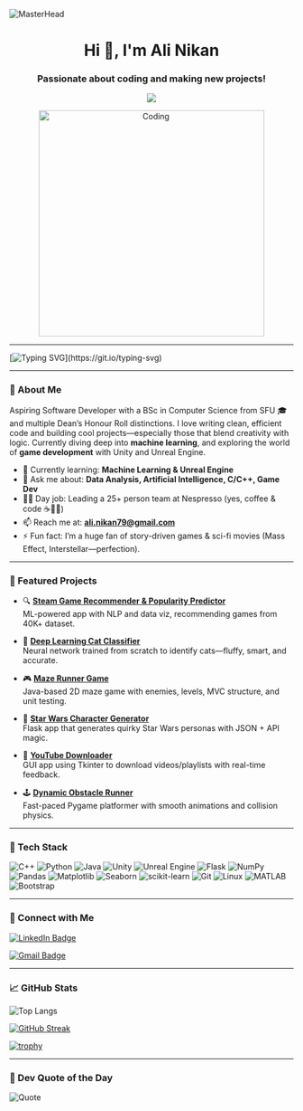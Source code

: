![MasterHead](https://user-images.githubusercontent.com/58959408/232639433-cb0aea21-66f0-4508-a771-85e2089c5a87.gif)

<h1 align="center">Hi 👋, I'm Ali Nikan</h1>
<h3 align="center">Passionate about coding and making new projects!</h3>

<!-- RETRO GAMER -->
<p align="center">
  <img src="https://readme-typing-svg.demolab.com?font=Press+Start+2P&duration=4500&pause=1200&color=FF69B4&center=true&vCenter=true&multiline=true&width=800&height=120&lines=>>+INSERT+COIN;>>+LOADING+ALI+NIKAN...;>>+INITIATE+PROJECT+MODE;>>+MISSION:+CODE+%7C+PLAY+%7C+REPEAT" />
</p>

<p align="center">
  <img alt="Coding" width="400" src="https://i.pinimg.com/originals/e4/26/70/e426702edf874b181aced1e2fa5c6cde.gif">
</p>

---

[![Typing SVG](https://readme-typing-svg.demolab.com?font=Fira+Code&duration=3000&pause=1000&color=9F79EE&center=true&vCenter=true&width=435&lines=Aspiring+Software+Developer;ML+Enthusiast+%7C+Gamer+at+Heart;Builder+of+Cool+Things!)](https://git.io/typing-svg)

---

### 🧠 About Me

Aspiring Software Developer with a BSc in Computer Science from SFU 🎓 and multiple Dean’s Honour Roll distinctions. I love writing clean, efficient code and building cool projects—especially those that blend creativity with logic. Currently diving deep into **machine learning**, and exploring the world of **game development** with Unity and Unreal Engine.

- 🌱 Currently learning: **Machine Learning & Unreal Engine**
- 💬 Ask me about: **Data Analysis, Artificial Intelligence, C/C++, Game Dev**
- 🧑‍💼 Day job: Leading a 25+ person team at Nespresso (yes, coffee & code ☕👨‍💻)
- 📫 Reach me at: **ali.nikan79@gmail.com**
- ⚡ Fun fact: I’m a huge fan of story-driven games & sci-fi movies (Mass Effect, Interstellar—perfection).

---

### 🚀 Featured Projects

- 🔍 **[Steam Game Recommender & Popularity Predictor](https://github.com/alinikan/GameRecommender.git)**  
  ML-powered app with NLP and data viz, recommending games from 40K+ dataset.

- 🧠 **[Deep Learning Cat Classifier](https://github.com/alinikan/Cat-Identifier.git)**  
  Neural network trained from scratch to identify cats—fluffy, smart, and accurate.

- 🎮 **[Maze Runner Game](https://github.com/alinikan/MazeRunner.git)**  
  Java-based 2D maze game with enemies, levels, MVC structure, and unit testing.

- 🌌 **[Star Wars Character Generator](https://github.com/alinikan/star-wars-character-generator.git)**  
  Flask app that generates quirky Star Wars personas with JSON + API magic.

- 🎥 **[YouTube Downloader](https://github.com/alinikan/YouTube-Downloader.git)**  
  GUI app using Tkinter to download videos/playlists with real-time feedback.

- 🕹️ **[Dynamic Obstacle Runner](https://github.com/alinikan/My-First-2D-Game.git)**  
  Fast-paced Pygame platformer with smooth animations and collision physics.

---

### 🧰 Tech Stack

![C++](https://img.shields.io/badge/C++-00599C?style=for-the-badge&logo=cplusplus&logoColor=white)
![Python](https://img.shields.io/badge/Python-3670A0?style=for-the-badge&logo=python&logoColor=white)
![Java](https://img.shields.io/badge/Java-ED8B00?style=for-the-badge&logo=java&logoColor=white)
![Unity](https://img.shields.io/badge/Unity-000000?style=for-the-badge&logo=unity&logoColor=white)
![Unreal Engine](https://img.shields.io/badge/Unreal-Engine-black?style=for-the-badge&logo=unrealengine&logoColor=white)
![Flask](https://img.shields.io/badge/Flask-000000?style=for-the-badge&logo=flask&logoColor=white)
![NumPy](https://img.shields.io/badge/NumPy-013243?style=for-the-badge&logo=numpy&logoColor=white)
![Pandas](https://img.shields.io/badge/Pandas-150458?style=for-the-badge&logo=pandas&logoColor=white)
![Matplotlib](https://img.shields.io/badge/Matplotlib-11557c?style=for-the-badge&logo=matplotlib&logoColor=white)
![Seaborn](https://img.shields.io/badge/Seaborn-4C72B0?style=for-the-badge&logo=python&logoColor=white)
![scikit-learn](https://img.shields.io/badge/Scikit_Learn-F7931E?style=for-the-badge&logo=scikit-learn&logoColor=white)
![Git](https://img.shields.io/badge/Git-F05032?style=for-the-badge&logo=git&logoColor=white)
![Linux](https://img.shields.io/badge/Linux-FCC624?style=for-the-badge&logo=linux&logoColor=black)
![MATLAB](https://img.shields.io/badge/MATLAB-orange?style=for-the-badge&logo=mathworks&logoColor=white)
![Bootstrap](https://img.shields.io/badge/Bootstrap-563D7C?style=for-the-badge&logo=bootstrap&logoColor=white)

---

### 🤝 Connect with Me

<p align="left">
  <a href="https://www.linkedin.com/in/alinikan79/" target="_blank">
    <img src="https://img.shields.io/badge/LinkedIn-Ali%20Nikan-blue?style=for-the-badge&logo=linkedin&logoColor=white" alt="LinkedIn Badge"/>
  </a>
</p>

<p align="left">
  <a href="mailto:ali.nikan79@gmail.com">
    <img src="https://img.shields.io/badge/Gmail-ali.nikan79@gmail.com-D14836?style=for-the-badge&logo=gmail&logoColor=white" alt="Gmail Badge"/>
  </a>
</p>

---

### 📈 GitHub Stats

![Top Langs](https://github-readme-stats.vercel.app/api/top-langs/?username=alinikan&hide=Jupyter%20Notebook&show_icons=true&theme=dracula)

[![GitHub Streak](https://streak-stats.demolab.com/?user=alinikan&theme=dracula)](https://git.io/streak-stats)

[![trophy](https://github-profile-trophy.vercel.app/?username=alinikan&theme=dracula&margin-w=15)](https://github.com/ryo-ma/github-profile-trophy)

---

### 💬 Dev Quote of the Day

![Quote](https://quotes-github-readme.vercel.app/api?type=horizontal&theme=dracula)

